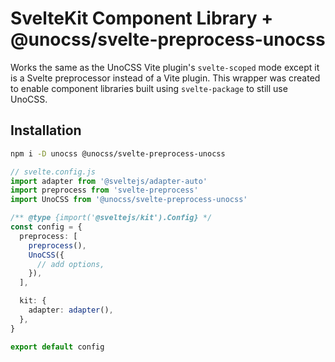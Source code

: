 # SvelteKit Component Library + @unocss/svelte-preprocess-unocss

Works the same as the UnoCSS Vite plugin's `svelte-scoped` mode except it is a Svelte preprocessor instead of a Vite plugin. This wrapper was created to enable component libraries built using `svelte-package` to still use UnoCSS.

## Installation

```bash
npm i -D unocss @unocss/svelte-preprocess-unocss
```

```ts
// svelte.config.js
import adapter from '@sveltejs/adapter-auto'
import preprocess from 'svelte-preprocess'
import UnoCSS from '@unocss/svelte-preprocess-unocss'

/** @type {import('@sveltejs/kit').Config} */
const config = {
  preprocess: [
    preprocess(),
    UnoCSS({
      // add options,
    }),
  ],

  kit: {
    adapter: adapter(),
  },
}

export default config
```